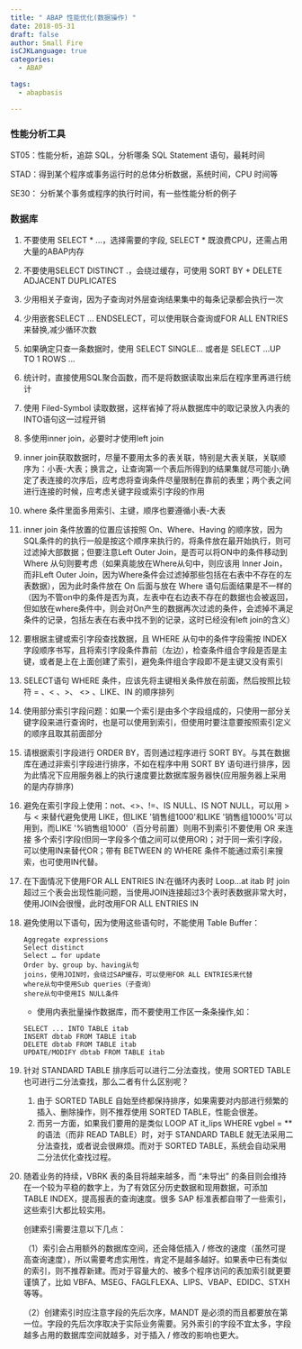 ```yaml
---
title: " ABAP 性能优化(数据操作) "
date: 2018-05-31
draft: false
author: Small Fire
isCJKLanguage: true
categories: 
  - ABAP

tags: 
  - abapbasis

---
```


### 性能分析工具

ST05：性能分析，追踪 SQL，分析哪条 SQL Statement 语句，最耗时间

STAD：得到某个程序或事务运行时的总体分析数据，系统时间，CPU 时间等

SE30： 分析某个事务或程序的执行时间，有一些性能分析的例子

### 数据库

1. 不要使用 SELECT * ...，选择需要的字段, SELECT * 既浪费CPU，还需占用大量的ABAP内存

2. 不要使用SELECT DISTINCT .，会绕过缓存，可使用 SORT BY + DELETE ADJACENT DUPLICATES 

3. 少用相关子查询，因为子查询对外层查询结果集中的每条记录都会执行一次

4. 少用嵌套SELECT … ENDSELECT，可以使用联合查询或FOR ALL ENTRIES来替换,减少循环次数

5. 如果确定只查一条数据时，使用 SELECT SINGLE... 或者是 SELECT ...UP TO 1 ROWS ...

6. 统计时，直接使用SQL聚合函数，而不是将数据读取出来后在程序里再进行统计

7. 使用 Filed-Symbol 读取数据，这样省掉了将从数据库中的取记录放入内表的INTO语句这一过程开销

8. 多使用inner join，必要时才使用left join

9. inner join获取数据时，尽量不要用太多的表关联，特别是大表关联，关联顺序为：小表-大表；换言之，让查询第一个表后所得到的结果集就尽可能小;确定了表连接的次序后，应考虑将查询条件尽量限制在靠前的表里；两个表之间进行连接的时候，应考虑关键字段或索引字段的作用

10. where 条件里面多用索引、主键，顺序也要遵循小表-大表

11. inner join 条件放置的位置应该按照 On、Where、Having 的顺序放，因为SQL条件的的执行一般是按这个顺序来执行的，将条件放在最开始执行，则可过滤掉大部数据；但要注意Left Outer Join，是否可以将ON中的条件移动到Where 从句则要考虑（如果真能放在Where从句中，则应该用 Inner Join，而非Left Outer Join，因为Where条件会过滤掉那些包括在右表中不存在的左表数据），因为此时条件放在 On 后面与放在 Where 语句后面结果是不一样的（因为不管on中的条件是否为真，左表中在右边表不存在的数据也会被返回，但如放在where条件中，则会对On产生的数据再次过滤的条件，会滤掉不满足条件的记录，包括左表在右表中找不到的记录，这时已经没有left join的含义）
    
12. 要根据主键或索引字段查找数据，且 WHERE 从句中的条件字段需按 INDEX 字段顺序书写，且将索引字段条件靠前（左边），检查条件组合字段是否是主键，或者是上在上面创建了索引，避免条件组合字段即不是主键又没有索引

13. SELECT语句 WHERE 条件，应该先将主键相关条件放在前面，然后按照比较符 = 、< 、>、 <> 、LIKE、IN 的顺序排列

14. 使用部分索引字段问题：如果一个索引是由多个字段组成的，只使用一部分关键字段来进行查询时，也是可以使用到索引，但使用时要注意要按照索引定义的顺序且取其前面部分

15. 请根据索引字段进行 ORDER BY，否则通过程序进行 SORT BY。与其在数据库在通过非索引字段进行排序，不如在程序中用 SORT BY 语句进行排序，因为此情况下应用服务器上的执行速度要比数据库服务器快(应用服务器上采用的是内存排序)

16. 避免在索引字段上使用：not、<>、!=、IS NULL、IS NOT NULL，可以用 > 与 < 来替代避免使用 LIKE，但LIKE '销售组1000'和LIKE '销售组1000%'可以用到，而LIKE '%销售组1000'（百分号前置）则用不到索引不要使用 OR 来连接
     多个索引字段(但同一字段多个值之间可以使用OR)；对于同一索引字段，可以使用IN来替代OR；带有 BETWEEN 的 WHERE 条件不能通过索引来搜索，也可使用IN代替。

17. 在下面情况下使用FOR ALL ENTRIES IN:在循环内表时 Loop...at itab 时 join 超过三个表会出现性能问题，当使用JOIN连接超过3个表时表数据非常大时，使用JOIN会很慢，此时改用FOR ALL ENTRIES IN

18. 避免使用以下语句，因为使用这些语句时，不能使用 Table Buffer：

    ```JS
    Aggregate expressions
    Select distinct
    Select … for update
    Order by、group by、having从句
    joins，使用JOIN时，会绕过SAP缓存，可以使用FOR ALL ENTRIES来代替
    where从句中使用Sub queries（子查询）
    shere从句中使用IS NULL条件
    ```

    - 使用内表批量操作数据库，而不要使用工作区一条条操作,如：

    ```JS
    SELECT ... INTO TABLE itab
    INSERT dbtab FROM TABLE itab
    DELETE dbtab FROM TABLE itab
    UPDATE/MODIFY dbtab FROM TABLE itab		 
    ```

19. 针对 STANDARD TABLE 排序后可以进行二分法查找，使用 SORTED TABLE 也可进行二分法查找，那么二者有什么区别呢？

    1. 由于 SORTED TABLE 自始至终都保持排序，如果需要对内部进行频繁的插入、删除操作，则不推荐使用 SORTED TABLE，性能会很差。
    2. 而另一方面，如果我们要用的是类似 LOOP AT it_lips WHERE vgbel = ** 的语法（而非 READ TABLE）时，对于 STANDARD TABLE 就无法采用二分法查找，或者说会很麻烦。而对于 SORTED TABLE，系统会自动采用二分法优化查找过程。

20. 随着业务的持续，VBRK 表的条目将越来越多，而 “未导出” 的条目则会维持在一个较为平稳的数字上，为了有效区分历史数据和现用数据，可添加 TABLE INDEX，提高报表的查询速度。很多 SAP 标准表都自带了一些索引，这些索引大都比较实用。

    创建索引需要注意以下几点：

    （1）索引会占用额外的数据库空间，还会降低插入 / 修改的速度（虽然可提高查询速度），所以需要考虑实用性，肯定不是越多越好。如果表中已有类似的索引，则不推荐新建。而对于容量大的、被多个程序访问的表加索引就更要谨慎了，比如 VBFA、MSEG、FAGLFLEXA、LIPS、VBAP、EDIDC、STXH 等等。

    （2）创建索引时应注意字段的先后次序，MANDT 是必须的而且都要放在第一位。字段的先后次序取决于实际业务需要。另外索引的字段不宜太多，字段越多占用的数据库空间就越多，对于插入 / 修改的影响也更大。





